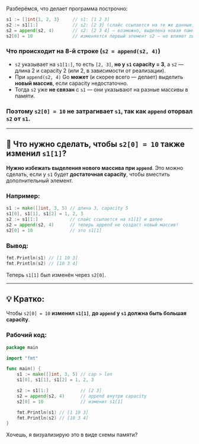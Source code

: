 Разберёмся, что делает программа построчно:

```go
s1 := []int{1, 2, 3}     // s1: [1 2 3]
s2 := s1[1:]             // s2: [2 3] (слайс ссылается на те же данные, что и s1)
s2 = append(s2, 4)       // s2: [2 3 4] — возможно, выделена новая память!
s2[0] = 10               // изменяется первый элемент s2 — но влияет ли это на s1?
```

### Что происходит на 8-й строке (`s2 = append(s2, 4)`)

* `s2` указывает на `s1[1:]`, то есть `[2, 3]`, **но у `s1` capacity = 3**, а `s2` — длина 2 и capacity 2 (или 2, в зависимости от реализации).
* При `append(s2, 4)` Go **может** (и скорее всего — делает) выделить **новый массив**, если capacity недостаточно.
* Тогда `s2` уже **не связан** с `s1` — они указывают на разные массивы в памяти.

### Поэтому `s2[0] = 10` **не затрагивает `s1`**, так как `append` оторвал `s2` от `s1`.

---

## 🔧 Что нужно сделать, чтобы `s2[0] = 10` также изменил `s1[1]`?

**Нужно избежать выделения нового массива при `append`**. Это можно сделать, если у `s1` будет **достаточная capacity**, чтобы вместить дополнительный элемент.

### Например:

```go
s1 := make([]int, 3, 5) // длина 3, capacity 5
s1[0], s1[1], s1[2] = 1, 2, 3
s2 := s1[1:]            // слайс ссылается на s1[1] и далее
s2 = append(s2, 4)      // теперь append не создаст новый массив!
s2[0] = 10              // это s1[1]
```

### Вывод:

```go
fmt.Println(s1) // [1 10 3]
fmt.Println(s2) // [10 3 4]
```

Теперь `s1[1]` был изменён через `s2[0]`.

---

## 💡 Кратко:

Чтобы `s2[0] = 10` **изменил `s1[1]`**, **до `append` у `s1` должна быть большая capacity**.

### Рабочий код:

```go
package main

import "fmt"

func main() {
    s1 := make([]int, 3, 5) // cap > len
    s1[0], s1[1], s1[2] = 1, 2, 3

    s2 := s1[1:]            // [2 3]
    s2 = append(s2, 4)      // append внутри capacity
    s2[0] = 10              // изменит s1[1]

    fmt.Println(s1) // [1 10 3]
    fmt.Println(s2) // [10 3 4]
}
```

Хочешь, я визуализирую это в виде схемы памяти?
